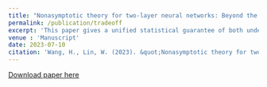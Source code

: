 ```yaml
---
title: "Nonasymptotic theory for two-layer neural networks: Beyond the bias–variance trade-off"
permalink: /publication/tradeoff
excerpt: 'This paper gives a unified statistical guarantee of both underparametrized and overparametrized two-layer ReLU networks, and further reproduce the double descent phenonmenon.'
venue : 'Manuscript'
date: 2023-07-10
citation: 'Wang, H., Lin, W. (2023). &quot;Nonasymptotic theory for two-layer neural networks: Beyond the bias–variance trade-off.&quot; <i>Manuscript</i>.'
---
```

[Download paper here](http://huiyuan-Wang.github.io/files/tradeoff.pdf)
